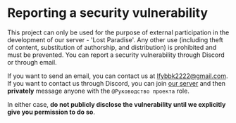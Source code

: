 # Reporting a security vulnerability
This project can only be used for the purpose of external participation in the development of our server - 'Lost Paradise'. Any other use (including theft of content, substitution of authorship, and distribution) is prohibited and must be prevented.
You can report a security vulnerability through Discord or through email.

If you want to send an email, you can contact us at <lfybbk2222@gmail.com>.
If you want to contact us through Discord, you can join [our server](https://discord.gg/B6xaQSQ7)
and then **privately** message anyone with the `@Руководство проекта` role.

In either case, **do not publicly disclose the vulnerability until we explicitly give
you permission to do so**.
